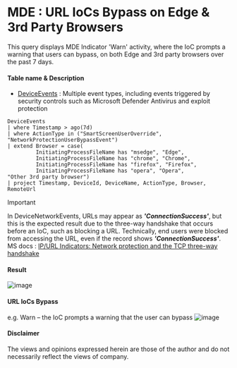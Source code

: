 # MDE : URL IoCs Bypass on Edge & 3rd Party Browsers
This query displays MDE Indicator 'Warn' activity, where the IoC prompts a warning that users can bypass, on both Edge and 3rd party browsers over the past 7 days.

#### Table name & Description
- [DeviceEvents](https://learn.microsoft.com/en-us/microsoft-365/security/defender/advanced-hunting-deviceevents-table?view=o365-worldwide) :	Multiple event types, including events triggered by security controls such as Microsoft Defender Antivirus and exploit protection

```kusto
DeviceEvents
| where Timestamp > ago(7d)
| where ActionType in ("SmartScreenUserOverride", "NetworkProtectionUserBypassEvent")
| extend Browser = case(
         InitiatingProcessFileName has "msedge", "Edge",
         InitiatingProcessFileName has "chrome", "Chrome", 
         InitiatingProcessFileName has "firefox", "Firefox",
         InitiatingProcessFileName has "opera", "Opera",
"Other 3rd party browser")
| project Timestamp, DeviceId, DeviceName, ActionType, Browser, RemoteUrl
```

> [!Important]
> In DeviceNetworkEvents, URLs may appear as ***'ConnectionSuccess'***, but this is the expected result due to the three-way handshake that occurs before an IoC, such as blocking a URL.
> Technically, end users were blocked from accessing the URL, even if the record shows ***'ConnectionSuccess'***.
> MS docs : [IP/URL Indicators: Network protection and the TCP three-way handshake](https://learn.microsoft.com/en-us/microsoft-365/security/defender-endpoint/manage-indicators?view=o365-worldwide#ipurl-indicators-network-protection-and-the-tcp-three-way-handshake)

#### Result 
![image](https://github.com/LearningKijo/KQL/assets/120234772/a1983cde-5645-497e-82d4-8bf4689e2e6f)


#### URL IoCs Bypass 
e.g. Warn – the IoC prompts a warning that the user can bypass
![image](https://github.com/LearningKijo/KQL/assets/120234772/4d05e6a3-520f-4e1f-99bf-978e40321842)

#### Disclaimer
The views and opinions expressed herein are those of the author and do not necessarily reflect the views of company.
